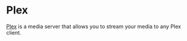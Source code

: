# Plex

[Plex](https://plex.tv) is a media server that allows you to stream your media to any Plex client.
